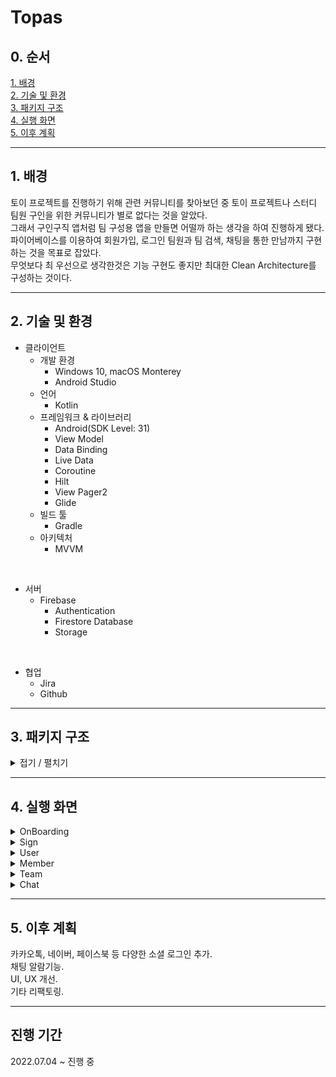 # Topas



## 0. 순서
[1. 배경](#1-배경)  
[2. 기술 및 환경](#2-기술-및-환경)  
[3. 패키지 구조](#3-패키지-구조)  
[4. 실행 화면](#4-실행-화면)  
[5. 이후 계획](#5-이후-계획)



---



## 1. 배경  
토이 프로젝트를 진행하기 위해 관련 커뮤니티를 찾아보던 중 토이 프로젝트나 스터디 팀원 구인을 위한 커뮤니티가 별로 없다는 것을 알았다.  
그래서 구인구직 앱처럼 팀 구성용 앱을 만들면 어떨까 하는 생각을 하여 진행하게 됐다.  
파이어베이스를 이용하여 회원가입, 로그인 팀원과 팀 검색, 채팅을 통한 만남까지 구현하는 것을 목표로 잡았다.  
무엇보다 최 우선으로 생각한것은 기능 구현도 좋지만 최대한 Clean Architecture를 구성하는 것이다.



---



## 2. 기술 및 환경
+ 클라이언트
    + 개발 환경  
        + Windows 10, macOS Monterey
        + Android Studio
    + 언어  
        + Kotlin
    + 프레임워크 & 라이브러리
        + Android(SDK Level: 31)
        + View Model
        + Data Binding
        + Live Data
        + Coroutine
        + Hilt
        + View Pager2
        + Glide
    + 빌드 툴
        + Gradle
    + 아키텍처
        + MVVM

<br/> 

+ 서버
    + Firebase
        + Authentication
        + Firestore Database
        + Storage

<br/> 

+ 협업
    + Jira
    + Github



---



## 3. 패키지 구조  
<details>
<summary>접기 / 펼치기</summary>

```  
📦main
 ┣ 📂java
 ┃ ┗ 📂com
 ┃ ┃ ┗ 📂example
 ┃ ┃ ┃ ┗ 📂android
 ┃ ┃ ┃ ┃ ┣ 📂base
 ┃ ┃ ┃ ┃ ┃ ┣ 📜BaseActivity.kt
 ┃ ┃ ┃ ┃ ┃ ┣ 📜BaseApplication.kt
 ┃ ┃ ┃ ┃ ┃ ┗ 📜BaseFragment.kt
 ┃ ┃ ┃ ┃ ┣ 📂chat
 ┃ ┃ ┃ ┃ ┃ ┣ 📂adapter
 ┃ ┃ ┃ ┃ ┃ ┃ ┣ 📜ChatAdapter.kt
 ┃ ┃ ┃ ┃ ┃ ┃ ┗ 📜ChatRoomAdapter.kt
 ┃ ┃ ┃ ┃ ┃ ┣ 📂domain
 ┃ ┃ ┃ ┃ ┃ ┃ ┣ 📜Chat.kt
 ┃ ┃ ┃ ┃ ┃ ┃ ┗ 📜ChatRoom.kt
 ┃ ┃ ┃ ┃ ┃ ┣ 📂repository
 ┃ ┃ ┃ ┃ ┃ ┃ ┗ 📜ChatRepository.kt
 ┃ ┃ ┃ ┃ ┃ ┣ 📂view
 ┃ ┃ ┃ ┃ ┃ ┃ ┣ 📜ChatRoomActivity.kt
 ┃ ┃ ┃ ┃ ┃ ┃ ┗ 📜ChatRoomListFragment.kt
 ┃ ┃ ┃ ┃ ┃ ┗ 📂viewmodel
 ┃ ┃ ┃ ┃ ┃ ┃ ┗ 📜ChatViewModel.kt
 ┃ ┃ ┃ ┃ ┣ 📂contact
 ┃ ┃ ┃ ┃ ┃ ┗ 📂view
 ┃ ┃ ┃ ┃ ┃ ┃ ┗ 📜ContactActivity.kt
 ┃ ┃ ┃ ┃ ┣ 📂member
 ┃ ┃ ┃ ┃ ┃ ┣ 📂adapter
 ┃ ┃ ┃ ┃ ┃ ┃ ┣ 📜MemberAdapter.kt
 ┃ ┃ ┃ ┃ ┃ ┃ ┣ 📜MemberHaveSkillAdapter.kt
 ┃ ┃ ┃ ┃ ┃ ┃ ┣ 📜MemberSearchAdapter.kt
 ┃ ┃ ┃ ┃ ┃ ┃ ┗ 📜MemberSearchSkillAdapter.kt
 ┃ ┃ ┃ ┃ ┃ ┣ 📂repository
 ┃ ┃ ┃ ┃ ┃ ┃ ┗ 📜MemberRepository.kt
 ┃ ┃ ┃ ┃ ┃ ┣ 📂view
 ┃ ┃ ┃ ┃ ┃ ┃ ┣ 📜MemberContactFragment.kt
 ┃ ┃ ┃ ┃ ┃ ┃ ┗ 📜MemberSearchActivity.kt
 ┃ ┃ ┃ ┃ ┃ ┗ 📂viewmodel
 ┃ ┃ ┃ ┃ ┃ ┃ ┗ 📜MemberViewModel.kt
 ┃ ┃ ┃ ┃ ┣ 📂onboard
 ┃ ┃ ┃ ┃ ┃ ┣ 📂adapter
 ┃ ┃ ┃ ┃ ┃ ┃ ┗ 📜OnBoardingAdapter.kt
 ┃ ┃ ┃ ┃ ┃ ┗ 📂view
 ┃ ┃ ┃ ┃ ┃ ┃ ┣ 📜OnBoarding1Fragment.kt
 ┃ ┃ ┃ ┃ ┃ ┃ ┣ 📜OnBoarding2Fragment.kt
 ┃ ┃ ┃ ┃ ┃ ┃ ┣ 📜OnBoarding3Fragment.kt
 ┃ ┃ ┃ ┃ ┃ ┃ ┗ 📜OnBoardingActivity.kt
 ┃ ┃ ┃ ┃ ┣ 📂sign
 ┃ ┃ ┃ ┃ ┃ ┣ 📂repository
 ┃ ┃ ┃ ┃ ┃ ┃ ┗ 📜SignRepository.kt
 ┃ ┃ ┃ ┃ ┃ ┣ 📂view
 ┃ ┃ ┃ ┃ ┃ ┃ ┣ 📜MainActivity.kt
 ┃ ┃ ┃ ┃ ┃ ┃ ┣ 📜SignInActivity.kt
 ┃ ┃ ┃ ┃ ┃ ┃ ┣ 📜SignUpActivity.kt
 ┃ ┃ ┃ ┃ ┃ ┃ ┗ 📜SignUpGoogleActivity.kt
 ┃ ┃ ┃ ┃ ┃ ┗ 📂viewmodel
 ┃ ┃ ┃ ┃ ┃ ┃ ┗ 📜SignViewModel.kt
 ┃ ┃ ┃ ┃ ┣ 📂team
 ┃ ┃ ┃ ┃ ┃ ┣ 📂adapter
 ┃ ┃ ┃ ┃ ┃ ┃ ┣ 📜TeamAdapter.kt
 ┃ ┃ ┃ ┃ ┃ ┃ ┣ 📜TeamCreateRequireSkillAdapter.kt
 ┃ ┃ ┃ ┃ ┃ ┃ ┣ 📜TeamCreateSearchSkillAdapter.kt
 ┃ ┃ ┃ ┃ ┃ ┃ ┣ 📜TeamDetailRequireSkillAdapter.kt
 ┃ ┃ ┃ ┃ ┃ ┃ ┣ 📜TeamModifyRequireSkillAdapter.kt
 ┃ ┃ ┃ ┃ ┃ ┃ ┣ 📜TeamModifySearchSkillAdapter.kt
 ┃ ┃ ┃ ┃ ┃ ┃ ┣ 📜TeamRequireSkillAdapter.kt
 ┃ ┃ ┃ ┃ ┃ ┃ ┣ 📜TeamSearchAdapter.kt
 ┃ ┃ ┃ ┃ ┃ ┃ ┗ 📜TeamSearchSkillAdapter.kt
 ┃ ┃ ┃ ┃ ┃ ┣ 📂doamin
 ┃ ┃ ┃ ┃ ┃ ┃ ┗ 📜Team.kt
 ┃ ┃ ┃ ┃ ┃ ┣ 📂repository
 ┃ ┃ ┃ ┃ ┃ ┃ ┗ 📜TeamRepository.kt
 ┃ ┃ ┃ ┃ ┃ ┣ 📂view
 ┃ ┃ ┃ ┃ ┃ ┃ ┣ 📜TeamContactFragment.kt
 ┃ ┃ ┃ ┃ ┃ ┃ ┣ 📜TeamCreateActivity.kt
 ┃ ┃ ┃ ┃ ┃ ┃ ┣ 📜TeamDetailActivity.kt
 ┃ ┃ ┃ ┃ ┃ ┃ ┣ 📜TeamModifyActivity.kt
 ┃ ┃ ┃ ┃ ┃ ┃ ┗ 📜TeamSearchActivity.kt
 ┃ ┃ ┃ ┃ ┃ ┗ 📂viewmodel
 ┃ ┃ ┃ ┃ ┃ ┃ ┗ 📜TeamViewModel.kt
 ┃ ┃ ┃ ┃ ┣ 📂user
 ┃ ┃ ┃ ┃ ┃ ┣ 📂adapter
 ┃ ┃ ┃ ┃ ┃ ┃ ┣ 📜UserHaveSkillAdapter.kt
 ┃ ┃ ┃ ┃ ┃ ┃ ┗ 📜UserSearchSkillAdapter.kt
 ┃ ┃ ┃ ┃ ┃ ┣ 📂domain
 ┃ ┃ ┃ ┃ ┃ ┃ ┗ 📜User.kt
 ┃ ┃ ┃ ┃ ┃ ┣ 📂repository
 ┃ ┃ ┃ ┃ ┃ ┃ ┗ 📜UserRepository.kt
 ┃ ┃ ┃ ┃ ┃ ┣ 📂view
 ┃ ┃ ┃ ┃ ┃ ┃ ┣ 📜UserSettingActivity.kt
 ┃ ┃ ┃ ┃ ┃ ┃ ┗ 📜UserSkillFragment.kt
 ┃ ┃ ┃ ┃ ┃ ┗ 📂viewmodel
 ┃ ┃ ┃ ┃ ┃ ┃ ┗ 📜UserViewModel.kt
 ┃ ┃ ┃ ┃ ┗ 📂utility
 ┃ ┃ ┃ ┃ ┃ ┣ 📜LoadingDialog.kt
 ┃ ┃ ┃ ┃ ┃ ┗ 📜Utility.kt
 ┣ 📂res
 ┃ ┣ 📂anim
 ┃ ┃ ┣ 📜enter_from_right.xml
 ┃ ┃ ┗ 📜exit_to_right.xml
 ┃ ┣ 📂animation
 ┃ ┣ 📂drawable
 ┃ ┃ ┣ 📜add_box.xml
 ┃ ┃ ┣ 📜add_photo_alternate.xml
 ┃ ┃ ┣ 📜brand_button_round_edge_background.xml
 ┃ ┃ ┣ 📜cancel.xml
 ┃ ┃ ┣ 📜default_profile_photo.png
 ┃ ┃ ┣ 📜disabled_by_default.xml
 ┃ ┃ ┣ 📜error_button_round_edge_background.xml
 ┃ ┃ ┣ 📜google.png
 ┃ ┃ ┣ 📜group_add.xml
 ┃ ┃ ┣ 📜ic_launcher_background.xml
 ┃ ┃ ┣ 📜my_skill_round_edge_background.xml
 ┃ ┃ ┗ 📜white_button_round_edge_background.xml
 ┃ ┣ 📂drawable-v24
 ┃ ┃ ┣ 📜account_circle.xml
 ┃ ┃ ┣ 📜chevron_left.xml
 ┃ ┃ ┣ 📜chevron_right.xml
 ┃ ┃ ┣ 📜exit.xml
 ┃ ┃ ┣ 📜groups.xml
 ┃ ┃ ┣ 📜ic_launcher_foreground.xml
 ┃ ┃ ┣ 📜person.xml
 ┃ ┃ ┗ 📜search.xml
 ┃ ┣ 📂font
 ┃ ┃ ┣ 📜font.xml
 ┃ ┃ ┣ 📜noto_sans_kr_bold.otf
 ┃ ┃ ┣ 📜noto_sans_kr_light.otf
 ┃ ┃ ┗ 📜noto_sans_kr_regular.otf
 ┃ ┣ 📂layout
 ┃ ┃ ┣ 📜activity_chat_room.xml
 ┃ ┃ ┣ 📜activity_contact.xml
 ┃ ┃ ┣ 📜activity_main.xml
 ┃ ┃ ┣ 📜activity_member_search.xml
 ┃ ┃ ┣ 📜activity_on_boarding.xml
 ┃ ┃ ┣ 📜activity_sign_in.xml
 ┃ ┃ ┣ 📜activity_sign_up.xml
 ┃ ┃ ┣ 📜activity_sign_up_google.xml
 ┃ ┃ ┣ 📜activity_team_create.xml
 ┃ ┃ ┣ 📜activity_team_detail.xml
 ┃ ┃ ┣ 📜activity_team_modify.xml
 ┃ ┃ ┣ 📜activity_team_search.xml
 ┃ ┃ ┣ 📜activity_user_setting.xml
 ┃ ┃ ┣ 📜fragment_chat_room_list.xml
 ┃ ┃ ┣ 📜fragment_member_contact.xml
 ┃ ┃ ┣ 📜fragment_on_boarding1.xml
 ┃ ┃ ┣ 📜fragment_on_boarding2.xml
 ┃ ┃ ┣ 📜fragment_on_boarding3.xml
 ┃ ┃ ┣ 📜fragment_team_contact.xml
 ┃ ┃ ┣ 📜fragment_user_skill.xml
 ┃ ┃ ┣ 📜item_chat_exit.xml
 ┃ ┃ ┣ 📜item_chat_my.xml
 ┃ ┃ ┣ 📜item_chat_room.xml
 ┃ ┃ ┣ 📜item_chat_your.xml
 ┃ ┃ ┣ 📜item_member.xml
 ┃ ┃ ┣ 📜item_member_have_skill.xml
 ┃ ┃ ┣ 📜item_member_search.xml
 ┃ ┃ ┣ 📜item_member_search_skill_all.xml
 ┃ ┃ ┣ 📜item_team.xml
 ┃ ┃ ┣ 📜item_team_create_require_skill.xml
 ┃ ┃ ┣ 📜item_team_create_search_skill_all.xml
 ┃ ┃ ┣ 📜item_team_detail_require_skill.xml
 ┃ ┃ ┣ 📜item_team_modify_require_skill.xml
 ┃ ┃ ┣ 📜item_team_modify_search_skill_all.xml
 ┃ ┃ ┣ 📜item_team_require_skill.xml
 ┃ ┃ ┣ 📜item_team_search.xml
 ┃ ┃ ┣ 📜item_team_search_skill_all.xml
 ┃ ┃ ┣ 📜item_user_have_skill.xml
 ┃ ┃ ┣ 📜item_user_search_skill_all.xml
 ┃ ┃ ┗ 📜sign_loading_dialog.xml
 ┃ ┣ 📂menu
 ┃ ┃ ┣ 📜menu_bottom_navigation_contact.xml
 ┃ ┃ ┣ 📜menu_chat_room.xml
 ┃ ┃ ┣ 📜menu_toolbar_contact.xml
 ┃ ┃ ┗ 📜menu_toolbar_contact_chat.xml
 ┃ ┣ 📂mipmap-anydpi-v26
 ┃ ┃ ┣ 📜ic_launcher.xml
 ┃ ┃ ┗ 📜ic_launcher_round.xml
 ┃ ┣ 📂mipmap-hdpi
 ┃ ┃ ┣ 📜ic_launcher.webp
 ┃ ┃ ┗ 📜ic_launcher_round.webp
 ┃ ┣ 📂mipmap-mdpi
 ┃ ┃ ┣ 📜ic_launcher.webp
 ┃ ┃ ┗ 📜ic_launcher_round.webp
 ┃ ┣ 📂mipmap-xhdpi
 ┃ ┃ ┣ 📜ic_launcher.webp
 ┃ ┃ ┗ 📜ic_launcher_round.webp
 ┃ ┣ 📂mipmap-xxhdpi
 ┃ ┃ ┣ 📜ic_launcher.webp
 ┃ ┃ ┗ 📜ic_launcher_round.webp
 ┃ ┣ 📂mipmap-xxxhdpi
 ┃ ┃ ┣ 📜ic_launcher.webp
 ┃ ┃ ┗ 📜ic_launcher_round.webp
 ┃ ┣ 📂values
 ┃ ┃ ┣ 📜colors.xml
 ┃ ┃ ┣ 📜item_team_spinner.xml
 ┃ ┃ ┣ 📜strings.xml
 ┃ ┃ ┣ 📜styles.xml
 ┃ ┃ ┗ 📜themes.xml
 ┃ ┣ 📂values-night
 ┃ ┃ ┗ 📜themes.xml
 ┃ ┗ 📂xml
 ┃ ┃ ┣ 📜backup_rules.xml
 ┃ ┃ ┗ 📜data_extraction_rules.xml
 ┗ 📜AndroidManifest.xml
```  
</details>



---



## 4. 실행 화면  
<details>
<summary>OnBoarding</summary>

- 온보딩  
![온보딩](https://user-images.githubusercontent.com/44915367/182833509-869d228d-04f0-456e-b288-4aa77e9a69e3.gif)
  
View Pager 2를 이용하여 좌우 스크롤을 구현하였고, Circle Indicator를 하단에 배치하여 현재 몇 번째 페이지를 보고있는지 알려준다.  
마지막 페이지에서는 로그인, 회원가입, 구글로 시작을 고를 수 있다.  
한번 보면 SharedPreference에 저장하여 앱을 지웠다 다시 깔기전엔 나오지 않는다.  
자세히 보면 앱바가 없고, 상단바와 하단바의 색을 배경색에 맞춰 깔끔한 느낌을 주도록 했다.  
</details>

<details>
<summary>Sign</summary>

- 회원가입  
![일반 회원가입 1](https://user-images.githubusercontent.com/44915367/182834417-3a5837b0-6044-490d-afc8-5b2a19cfc7a7.gif)
  
Firebase에서 제공하는 이메일/패스워드를 통한 가입이다.  
프로필 사진, 이메일, 패스워드, 이름, 닉네임을 받고 프로필 사진은 필수 값이 아니며 선택하지 않을 경우 기본 프로필 사진이 적용된다.  
프로필 사진을 선택할 때 권한 요청을 하며 Glide를 통해 이미지를 표시한다.  
정규식을 지정하여 값이 비었거나 맞지 않으면 에러 메세지와 스낵바를 표시한다.  
또한 닉네임과 이메일 중복을 확인한다.  
가입에 성공하면 정보 수정 화면으로 이동된다.  

- 로그인  
![일반 로그인 1](https://user-images.githubusercontent.com/44915367/182835917-299e2df5-db36-4d43-9cd0-eb941c391b2d.gif)
  
이메일/패스워드를 통한 로그인이며 Authentication인증에 성공할 경우 Firestore Database에서 정보를 가져온다.  
입력값이 비었으면 에러 메세지와 스낵바 표시하고, 계정이 없을 경우 스낵바를 표시한다.  

- 구글 로그인  
![구글 로그인](https://user-images.githubusercontent.com/44915367/182836494-ba2b9e72-fb38-44e2-b0ae-e861687ac446.gif)
  
구글 계정을 사용하여 로그인한다.  
해당 구글 계정이 이미 가입되어 있으면 바로 로그인이 되고, 아닌경우 프로필 사진, 이름, 닉네임을 받는 화면으로 이동한다.  
그 뒤로는 일반 회원가입과 똑같다.  
</details>

<details>
<summary>User</summary>

- 정보 수정  
![정보 수정 1](https://user-images.githubusercontent.com/44915367/182836931-254f435a-42e5-4c4a-b24d-22ecfa51a1ae.gif)
  
프로필 사진, 이름, 닉네임, 자기소개, 보유 스킬, 정보 노출 여부를 변경할 수 있다.  
스킬을 변경할 경우 글자를 입력할 때 마다 그 글자가 들어가는 스킬이 표시된다.  
스킬을 터치하면 선택이 되고, 완료 버튼을 누르면 적용된다.  
내 정보 노출을 체크하면 팀원 화면에서 자신의 정보가 다른 사람들에게 노출된다.  
저장 버튼을 누르면 최종적으로 서버에 저장 된다.  
</details>

<details>
<summary>Member</summary>

- 팀을 구하는 사람들 표시  
![멤버 1](https://user-images.githubusercontent.com/44915367/182837547-741fbc62-129f-48d6-ac25-5102e67b5a0b.gif)
  
정보 노출을 허용한 사람들이 표시 된다.  
Recycler View를 이용해 목록을 표시하며, 아이템들은 Card View 레이아웃을 이용했다.  
한번에 모든 사람들을 가져오지는 않고 5개씩 끊어서 최신순으로 가져오고, 맨 밑으로 내리면 로딩된다.  
맨 위로 스와이프하면 새로고침 된다.  
유저 목록 내부에도 중첩 Recycler View를 사용해 보유 스킬을 표시하며 Flexbox 레이아웃을 사용했다.  

- 스킬을 통한 팀원 검색  
![멤버 2](https://user-images.githubusercontent.com/44915367/182838263-e063cef5-dab2-422a-9fd9-e32d2472f1f2.gif)
  
앱바에 돋보기 버튼을 누르면 검색 화면으로 이동한다.  
이 곳에선 스킬을 통해 그 스킬을 보유한 사람을 검색 할 수 있다.  
</details>

<details>
<summary>Team</summary>

- 팀원을 구하는 팀 표시  
![팀 1](https://user-images.githubusercontent.com/44915367/182839017-311413d2-9b06-4701-9653-77fc6678fc29.gif)
  
팀원 표시와 유사하게 팀을 표시한다.  
하단에 Bottom Navigation View를 통해 이동한다.  
맨 위 Spinner를 통해 전체 팀과, 내가 만든 팀을 나눠서 볼 수 있다.  

- 팀 상세 보기  
![팀 3](https://user-images.githubusercontent.com/44915367/182839254-f00368f5-e65e-4d0b-a65a-599558b4493c.gif)
  
팀은 항목을 클릭하여 상세 화면으로 이동할 수 있다.  

- 스킬을 통한 팀 검색  
![팀 2](https://user-images.githubusercontent.com/44915367/182839443-ec847405-073d-4062-ac89-a2dc175acf77.gif)
  
팀원과 유사하게 팀도 검색할 수 있다.  

- 팀 생성, 수정, 삭제  
![팀 4](https://user-images.githubusercontent.com/44915367/182839628-e0e190d9-08f0-4a19-a948-9729a989587e.gif)
  
하단에 Floating Action Button을 이용해 팀을 생성할 수 있다.  
자신이 만든 팀이라면 수정과 삭제를 할 수 있다.  
</details>

<details>
<summary>Chat</summary>

- 채팅 화면으로 이동  
![채팅 1](https://user-images.githubusercontent.com/44915367/182839920-109404fa-1c79-42da-9cac-a13aa095952a.gif)
  
함께하기 버튼을 클릭하면 그 사람과의 채팅방으로 이동된다.  
이 때 바로 채팅방이 만들어지지는 않고, 채팅을 치면 그 때 채팅방이 생성되어 상대방에게도 표시된다.  
    
- 채팅  
![채팅 2](https://user-images.githubusercontent.com/44915367/182840335-3b4b0539-ccdb-4a1c-b3c4-21b3ca3cc3ed.gif)
  
흔히 알고있는 채팅처럼 진행되며 Snapshot Listener를 등록해 두었기 때문에 채팅이 오면 즉시 반영된다.  
view type을 이용하여 상대방의 채팅, 나의 채팅, 시스템 메세지를 다르게 표시한다.  
앱바에 나가기 버튼을 클릭하면 채팅방에서 나가지고 상대방에게 표시된다.  
  
- 채팅방 리스트  
![채팅 3](https://user-images.githubusercontent.com/44915367/182840743-c1771b3f-2b65-4a6d-a17e-c3495aa73b59.gif)
    
채팅방 리스트에도 Snapshot Listener를 등록해 두었기 때문에 나에게 채팅이 오거나 보내면 바로 반영된다.  
가장 최근 메세지가 오고간 채팅방 순서대로 표시된다.  
</details>

  


---



## 5. 이후 계획  
카카오톡, 네이버, 페이스북 등 다양한 소셜 로그인 추가.  
채팅 알람기능.  
UI, UX 개선.  
기타 리팩토링.  



---



## 진행 기간  
2022.07.04 ~ 진행 중
